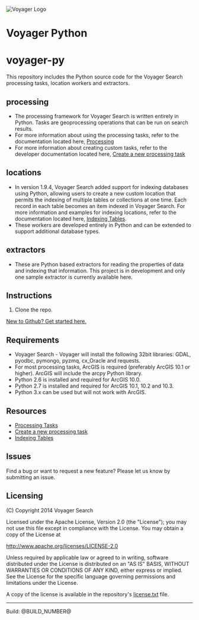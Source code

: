![Voyager Logo](https://voyagersearch.com/static/img/voyagerlogo.png) 


Voyager Python
=====

# voyager-py

This repository includes the Python source code for the Voyager Search processing tasks, location workers and extractors.
  
  
## processing
* The processing framework for Voyager Search is written entirely in Python. Tasks are geoprocessing operations that can be run on search results.
* For more information about using the processing tasks, refer to the documentation located here,
 [Processing](https://voyagersearch.zendesk.com/hc/en-us/sections/200577153-Processing)
* For more information about creating custom tasks, refer to the developer documentation located here, 
[Create a new processing task](https://voyagersearch.zendesk.com/hc/en-us/articles/203569408-Creating-a-New-Processing-Task)


## locations
* In version 1.9.4, Voyager Search added support for indexing databases using Python, 
allowing users to create a new custom location that permits the indexing of multiple tables or collections at one time. 
Each record in each table becomes an item indexed in Voyager Search. For more information and examples for indexing locations, refer to the documentation located here,
[Indexing Tables](https://voyagersearch.zendesk.com/hc/en-us/sections/200495997-Indexing-Tables).
* These workers are developed entirely in Python and can be extended to support additional database types.


## extractors
* These are Python based extractors for reading the properties of data and indexing that information. This project is in development and only one sample extractor is 
  currently available here. 


## Instructions

1. Clone the repo.

 [New to Github? Get started here.](https://github.com/)

## Requirements

* Voyager Search - Voyager will install the following 32bit libraries: GDAL, pyodbc, pymongo, pyzmq, cx_Oracle and requests.
* For most processing tasks, ArcGIS is required (preferably ArcGIS 10.1 or higher). ArcGIS will include the arcpy Python library.
* Python 2.6 is installed and required for ArcGIS 10.0.
* Python 2.7 is installed and required for ArcGIS 10.1, 10.2 and 10.3.
* Python 3.x can be used but will not work with ArcGIS.


## Resources

* [Processing Tasks](https://voyagersearch.zendesk.com/hc/en-us/sections/200577153-Processing)
* [Create a new processing task](https://voyagersearch.zendesk.com/hc/en-us/articles/203569408-Creating-a-New-Processing-Task)
* [Indexing Tables](https://voyagersearch.zendesk.com/hc/en-us/sections/200495997-Indexing-Tables)

## Issues

Find a bug or want to request a new feature?  Please let us know by submitting an issue.


## Licensing
(C) Copyright 2014 Voyager Search

Licensed under the Apache License, Version 2.0 (the "License");
you may not use this file except in compliance with the License.
You may obtain a copy of the License at

http://www.apache.org/licenses/LICENSE-2.0

Unless required by applicable law or agreed to in writing, software
distributed under the License is distributed on an "AS IS" BASIS,
WITHOUT WARRANTIES OR CONDITIONS OF ANY KIND, either express or implied.
See the License for the specific language governing permissions and
limitations under the License.

A copy of the license is available in the repository's [license.txt](https://github.com/voyagersearch/voyager-py/blob/master/LICENSE.txt) file.

   
----

Build: @BUILD_NUMBER@

